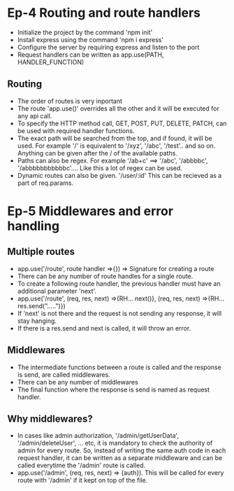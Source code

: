 # Ep-4 Routing and route handlers

- Initialize the project by the command 'npm init'
- Install express using the command 'npm i express'
- Configure the server by requiring express and listen to the port
- Request handlers can be written as app.use(PATH, HANDLER_FUNCTION)

## Routing
- The order of routes is very inportant
- The route 'app.use()' overrides all the other and it will be executed for any api call.
- To specify the HTTP method call, GET, POST, PUT, DELETE, PATCH, can be used with required handler functions.
- The exact path will be searched from the top, and if found, it will be used. For example '/' is equivalent to '/xyz', '/abc', '/test'.. and so on. Anything can be given after the / of the available paths.
- Paths can also be regex. For example '/ab+c' ==> '/abc', '/abbbbc', '/abbbbbbbbbbbc'.... Like this a lot of regex can be used. 
- Dynamic routes can also be given. '/user/:id' This can be recieved as a part of req.params. 

# Ep-5 Middlewares and error handling

## Multiple routes
- app.use('/route', route handler =>{})  => Signature for creating a route
- There can be any number of route handles for a single route.
- To create a following route handler, the previous handler must have an additional parameter 'next'.
- app.use('/route', (req, res, next) =>{RH... next()}, (req, res, next) =>{RH... res.send(".....")})
- If 'next' is not there and the request is not sending any response, it will stay hanging.
- If there is a res.send and next is called, it will throw an error. 

## Middlewares
- The intermediate functions between a route is called and the response is send, are called middlewares. 
- There can be any number of middlewares
- The final function where the response is send is named as request handler. 

## Why middlewares?
- In cases like admin authorization, '/admin/getUserData', '/admin/deleteUser', ... etc, it is mandatory to check the authority of admin for every route. So, instead of writing the same auth code in each request handler, it can be written as a separate middleware and can be called everytime the '/admin' route is called. 
- app.use('/admin', (req, res, next) => {auth}). This will be called for every route with '/admin' if it kept on top of the file. 